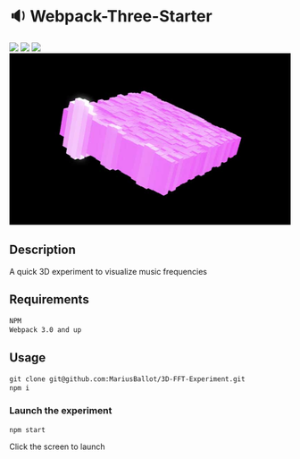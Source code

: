 # :sound: Webpack-Three-Starter

<img src="https://raw.githubusercontent.com/webpack/media/master/logo/icon-square-big.png" width="100">
<img src="https://upload.wikimedia.org/wikipedia/commons/thumb/d/db/Npm-logo.svg/1280px-Npm-logo.svg.png" width="100">
<img src="https://developers.cloudflare.com/logos/threejs.svg" width="100">
<img src="https://github.com/MariusBallot/3D-FFT-Experiment/blob/master/src/assets/thumbnail.jpg">

## Description

A quick 3D experiment to visualize music frequencies

## Requirements

```
NPM
Webpack 3.0 and up
```

## Usage

```
git clone git@github.com:MariusBallot/3D-FFT-Experiment.git
npm i
```

### Launch the experiment

```
npm start
```

Click the screen to launch
